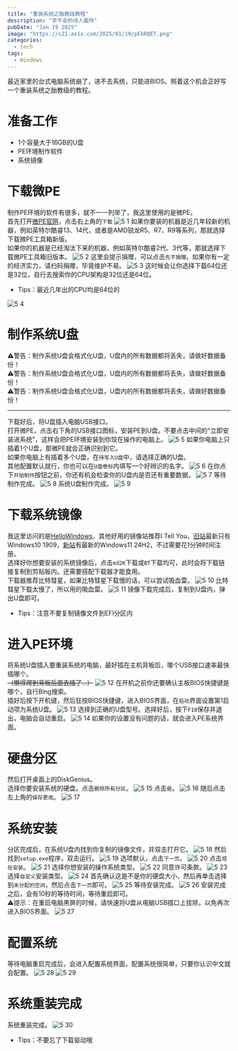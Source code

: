 ```yaml
---
title: "重装系统之胎教级教程"
description: "学不会的诗人握持"
pubDate: "Jan 19 2025"
image: "https://s21.ax1x.com/2025/01/19/pEkRQET.png"
categories:
  - tech
tags:
  - Windows
---
```

最近家里的台式电脑系统崩了，进不去系统，只能进BIOS。照着这个机会正好写一个重装系统之胎教级的教程。

# 准备工作
- 1个容量大于16GB的U盘
- PE环境制作软件
- 系统镜像

# 下载微PE
制作PE环境的软件有很多，就不一一列举了，我这里使用的是微PE。  
首先打开[微PE官网](https://www.wepe.com.cn/)，点击右上角的`下载`
![5 1](https://s1.imagehub.cc/images/2025/04/28/8102258f7ad03eb616410dfb106ce639.png)
如果你要装的机器是近几年较新的机器，例如英特尔酷睿13、14代，或者是AMD锐龙R5、R7、R9等系列，那就选择下载微PE工具箱新版。  
如果你的机器是已经淘汰下来的机器，例如英特尔酷睿2代、3代等，那就选择下载微PE工具箱旧版本。
![5 2](https://s1.imagehub.cc/images/2025/04/28/455a3ded726bb06bb5e5eb5efe89916a.png)
这里会提示捐赠，可以点击`先不捐赠`。如果你有一定的经济实力，请扫码捐赠，毕竟维护不易。
![5 3](https://s1.imagehub.cc/images/2025/04/28/f01ab01d7eb084994d901a320fb47c6b.png)
这时候会让你选择下载64位还是32位，自行去搜索你的CPU架构是32位还是64位。
- Tips：最近几年出的CPU均是64位的

![5 4](https://s1.imagehub.cc/images/2025/04/28/fe7bc97de92b5efd1978da04559511d5.png)
# 制作系统U盘
⚠️警告：制作系统U盘会格式化U盘，U盘内的所有数据都将丢失，请做好数据备份！  
⚠️警告：制作系统U盘会格式化U盘，U盘内的所有数据都将丢失，请做好数据备份！  
⚠️警告：制作系统U盘会格式化U盘，U盘内的所有数据都将丢失，请做好数据备份！  
****
下载好后，将U盘插入电脑USB接口。  
打开微PE，点击右下角的USB接口图标，安装PE到U盘。不要点击中间的"立即安装进系统"，这样会把PE环境安装到你现在操作的电脑上。
![5 5](https://s1.imagehub.cc/images/2025/04/28/3513ef34848c04cb33884fab9c80ee4b.png)
如果你电脑上只插着1个U盘，那微PE就会正确识别到它。  
如果你电脑上有插着多个U盘，在`待写入U盘`中，请选择正确的U盘。  
其他配置默认就行，你也可以在`U盘卷标`内填写一个好辨识的名字。
![5 6](https://s1.imagehub.cc/images/2025/04/28/e39dd8c7a70985c856a3cd79422155c7.png)
在你点下`开始制作`按钮之前，你还有机会检查你的U盘内是否还有重要数据。
![5 7](https://s1.imagehub.cc/images/2025/04/28/92d7157429d4504f66387b22ea3e33f6.png)
等待制作完成。
![5 8](https://s1.imagehub.cc/images/2025/04/28/8151501af8e67c10950440a3b787b82d.png)
系统U盘制作完成。
![5 9](https://s1.imagehub.cc/images/2025/04/28/aa47469d6faa90969dc4d737548c168b.png)

# 下载系统镜像
我这里访问的是[HelloWindows](https://hellowindows.cn/)，其他好用的镜像站推荐I Tell You，[旧站](https://msdn.itellyou.cn/)最新只有Windows10 1909，[新站](https://next.itellyou.cn/Original/Index)有最新的Windows11 24H2，不过需要花1分钟时间注册。  
选择好你想要安装的系统镜像后，点击`ed2K`下载或`BT`下载均可，此时会将下载链接复制到剪贴板内。还需要搭配下载器才能食用。  
下载器推荐比特彗星，如果比特彗星下载慢的话，可以尝试吸血雷。
![5 10](https://s1.imagehub.cc/images/2025/04/28/2ddcbe189d2afb5a2be11a7ef8ce9e7e.png)
比特彗星下载太慢了，所以用的吸血雷。
![5 11](https://s1.imagehub.cc/images/2025/04/28/2c3625beef94f435e70c31146d4461b5.png)
镜像下载完成后，复制到U盘内，弹出U盘即可。
- Tips：注意不要复制镜像文件到EFI分区内

# 进入PE环境
将系统U盘插入要重装系统的电脑，最好插在主机背板后，哪个USB接口速率最快插哪个。  
~~（懒得爬到背板后面去插了...）~~
![5 12](https://s1.imagehub.cc/images/2025/04/28/3f1424ad57e37c7e58099651e4bd734b.jpg)
在开机之前你还要确认主板BIOS快捷键是哪个，自行Bing搜索。  
插好后按下开机键，然后狂按BIOS快捷键，进入BIOS界面，在`启动`界面设置第1启动项为系统U盘。
![5 13](https://s1.imagehub.cc/images/2025/04/28/1848f17ff53da10e8663196d6ffabae3.jpg)
选择到正确的U盘型号。选择好后，按下`F10`保存并退出，电脑会自动重启。
![5 14](https://s1.imagehub.cc/images/2025/04/28/b365a7fafe82d104f99258250932aa21.jpg)
如果你的设置没有问题的话，就会进入PE系统界面。

# 硬盘分区
然后打开桌面上的DiskGenius。  
选择你要安装系统的硬盘。点击`删除所有分区`。
![5 15](https://s1.imagehub.cc/images/2025/04/28/136e8f8b0050f0f15413df63b1b23e1f.jpg)
点击`是`。
![5 16](https://s1.imagehub.cc/images/2025/04/28/50ca48c47b7968ed18ac2b2fb198ee7a.jpg)
随后点击左上角的`保存更改`。
![5 17](https://s1.imagehub.cc/images/2025/04/28/28bdd10907c71f11d53007bfae104b57.jpg)

# 系统安装
分区完成后，在系统U盘内找到你复制的镜像文件，并双击打开它。
![5 18](https://s1.imagehub.cc/images/2025/04/28/516f1fa4a4caeff11871725ce5a52a9d.jpg)
然后找到`setup.exe`程序，双击运行。
![5 19](https://s1.imagehub.cc/images/2025/04/28/b087eaf9a993c2306ee66c58e712926d.jpg)
选项默认，点击`下一页`。
![5 20](https://s1.imagehub.cc/images/2025/04/28/5847143a4c9318d7533404288f7babd3.jpg)
点击`现在安装`。
![5 21](https://s1.imagehub.cc/images/2025/04/28/732e4d487f89b635561c672ba856b6d8.jpg)
选择你想安装的操作系统类型。
![5 22](https://s1.imagehub.cc/images/2025/04/28/d8ee0dd94484743d74a5569bd9437fe2.jpg)
同意许可条款。
![5 23](https://s1.imagehub.cc/images/2025/04/28/0b26647cf439daaefd6607cb235887a2.jpg)
选择`自定义`安装类型。
![5 24](https://s1.imagehub.cc/images/2025/04/28/ce44bbe93932b5728fbadbe2014006b9.jpg)
首先确认这是不是你的硬盘大小，然后再单击选择到`未分配的空间`，然后点击`下一页`即可。
![5 25](https://s1.imagehub.cc/images/2025/04/28/6349fda1570afe694c69fac7c62d8326.jpg)
等待安装完成。
![5 26](https://s1.imagehub.cc/images/2025/04/28/930fcd003822cbc141388b01c3ffcd7c.jpg)
安装完成之后，会有10秒的等待时间，等待重启即可。  
⚠️提示：在重启电脑黑屏的时候，请快速将U盘从电脑USB插口上拔除，以免再次进入BIOS界面。
![5 27](https://s1.imagehub.cc/images/2025/04/28/65fed22c03232ea7c5c8f6ae318d5e7b.jpg)

# 配置系统
等待电脑重启完成后，会进入配置系统界面，配置系统很简单，只要你认识中文就会配置。
![5 28](https://s1.imagehub.cc/images/2025/04/28/53d23298cd59c162a1b7c5bf874ddae1.jpg)
![5 29](https://s1.imagehub.cc/images/2025/04/28/0a4efc21f2c3449af2c3534ae49deb4a.jpg)
# 系统重装完成
系统重装完成。
![5 30](https://s1.imagehub.cc/images/2025/04/28/a5267ee3c3ad9f452a4b5a24adc655fe.jpg)

- Tips：不要忘了下载驱动哦
